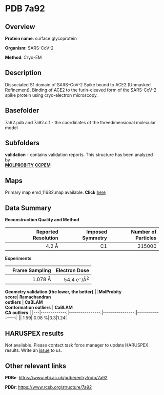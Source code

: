 # PDB 7a92

## Overview

**Protein name**: surface glycoprotein

**Organism**: SARS-CoV-2

**Method**: Cryo-EM

## Description

Dissociated S1 domain of SARS-CoV-2 Spike bound to ACE2 (Unmasked Refinement). Binding of ACE2 to the furin-cleaved form of the SARS-CoV-2 spike protein using cryo-electron microscopy.

## Basefolder

7a92.pdb and 7a92.cif - the coordinates of the threedimensional molecular model

## Subfolders





**validation** - contains validation reports. This structure has been analyzed by <br>  [**MOLPROBITY**](https://github.com/thorn-lab/coronavirus_structural_task_force/tree/master/pdb/surface_glycoprotein/SARS-CoV-2/7a92/validation/molprobity)   [**CCPEM**](https://github.com/thorn-lab/coronavirus_structural_task_force/tree/master/pdb/surface_glycoprotein/SARS-CoV-2/7a92/validation/ccpem-validation) 



## Maps

Primary map emd_11682.map available. **Click** [here](http://ftp.wwpdb.org/pub/emdb/structures/EMD-11682/map/) 

## Data Summary
**Reconstruction Quality and Method**

|   | Reported Resolution | Imposed Symmetry | Number of Particles |
|---|-------------:|----------------:|--------------:|
|   |4.2 Å|C1|315000|

**Experiments**

|   | Frame Sampling | Electron Dose |
|---|-------------:|----------------:|
|   |1.078 Å|54.4 e<sup>-</sup>/Å<sup>2</sup>|

**Geometry validation (the lower, the better)**
|   |**MolProbity<br>score**| **Ramachandran<br>outliers** | **CaBLAM<br>Conformation outliers** | **CaBLAM<br>CA outliers** |
|---|-------------:|----------------:|----------------:|----------------:|
||  1.59|  0.08 %|3.3|1.24|

## HARUSPEX results

Not available. Please contact task force manager to update HARUSPEX results. Write an [issue](https://github.com/thorn-lab/coronavirus_structural_task_force/issues) to us.

## Other relevant links 
**PDBe**:  https://www.ebi.ac.uk/pdbe/entry/pdb/7a92
 
**PDBr**: https://www.rcsb.org/structure/7a92 

